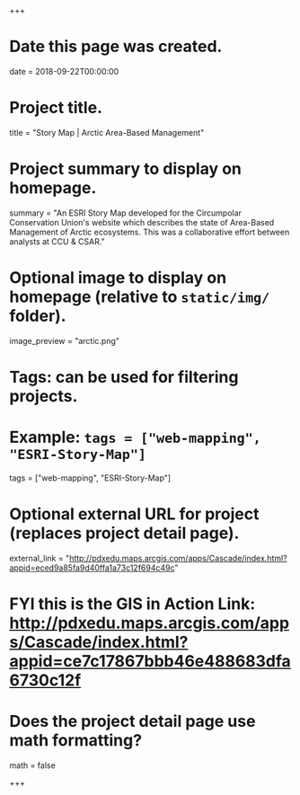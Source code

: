 +++
# Date this page was created.
date = 2018-09-22T00:00:00

# Project title.
title = "Story Map | Arctic Area-Based Management"

# Project summary to display on homepage.
summary = "An ESRI Story Map developed for the Circumpolar Conservation Union's website which describes the state of Area-Based Management of Arctic ecosystems. This was a collaborative effort between analysts at CCU & CSAR."

# Optional image to display on homepage (relative to `static/img/` folder).
image_preview = "arctic.png"

# Tags: can be used for filtering projects.
# Example: `tags = ["web-mapping", "ESRI-Story-Map"]`
tags = ["web-mapping", "ESRI-Story-Map"]

# Optional external URL for project (replaces project detail page).
external_link = "http://pdxedu.maps.arcgis.com/apps/Cascade/index.html?appid=eced9a85fa9d40ffa1a73c12f694c49c"

# FYI this is the GIS in Action Link: http://pdxedu.maps.arcgis.com/apps/Cascade/index.html?appid=ce7c17867bbb46e488683dfa6730c12f

# Does the project detail page use math formatting?
math = false

+++

